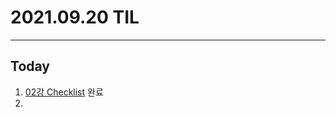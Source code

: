 # 2021.09.20 TIL

---
##  Today
1. [02강 Checklist](https://github.com/hwaku/WebDevCurriculum/tree/master/Quest02) 완료
2. 